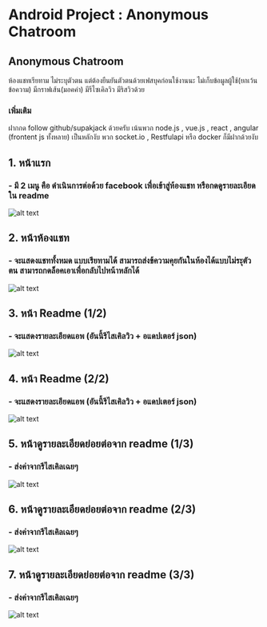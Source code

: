 # Android Project : Anonymous Chatroom

## Anonymous Chatroom
ห้องแชทเรียทาม ไม่ระบุตัวตน แต่ต้องยืนยันตัวตนด้วยเฟสบุคก่อนใช้งานนะ ไม่เก็บข้อมูลผู้ใช้(ยกเว้นข้อความ) มีกราฟเส้น(มอคค่า) มีรีไซเคิลวิว มีริสวิวด้วย 

### เพิ่มเติม
ฝากกด follow github/supakjack ด้วยครับ เน้นพวก node.js , vue.js , react , angular (frontent js ทั้งหลาย) เป็นหลักงับ พวก socket.io , Restfulapi หรือ docker ก็มีฝากด้วยงับ 

## 1. หน้าแรก
### - มี 2 เมนู คือ ดำเนินการต่อด้วย facebook เพื่อเข้าสู่ห้องแชท หรือกดดูรายละเอียดใน readme  
![alt text](https://user-images.githubusercontent.com/48548611/77112034-e46a6400-6a5a-11ea-91db-4f3f01a5c9ba.png)

## 2. หน้าห้องแชท
### - จะแสดงแชททั้งหมด แบบเรียทามได้ สามารถส่งข้ความคุยกันในห้องได้แบบไม่ระุตัวตน สามารถกดล็อคเอาเพื่อกลับไปหน้าหลักได้ 
![alt text](https://user-images.githubusercontent.com/48548611/77112531-c3564300-6a5b-11ea-99d8-303a064e1a0d.png)

## 3. หน้า Readme (1/2)
### - จะแสดงรายละเอียดแอพ (อันนี้รีไสเคิลวิว + อแดปเตอร์ json)
![alt text](https://user-images.githubusercontent.com/48548611/77112122-07951380-6a5b-11ea-9a4a-a9c9cda110d4.png)

## 4. หน้า Readme (2/2)
### - จะแสดงรายละเอียดแอพ (อันนี้รีไสเคิลวิว + อแดปเตอร์ json)
![alt text](https://user-images.githubusercontent.com/48548611/77112213-31e6d100-6a5b-11ea-876c-cb7401bb5a8f.png)

## 5. หน้าดูรายละเอียดย่อยต่อจาก readme (1/3)
### - ส่งค่าจากรีไสเคิลเฉยๆ
![alt text](https://user-images.githubusercontent.com/48548611/77112298-59d63480-6a5b-11ea-8cd8-2a16ced476f1.png)

## 6. หน้าดูรายละเอียดย่อยต่อจาก readme (2/3)
### - ส่งค่าจากรีไสเคิลเฉยๆ
![alt text](https://user-images.githubusercontent.com/48548611/77112372-75d9d600-6a5b-11ea-99ed-0dc670dded23.png)

## 7. หน้าดูรายละเอียดย่อยต่อจาก readme (3/3)
### - ส่งค่าจากรีไสเคิลเฉยๆ
![alt text](https://user-images.githubusercontent.com/48548611/77112492-af124600-6a5b-11ea-9380-bf44b0989e11.png)
